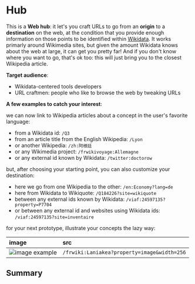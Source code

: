 # Hub

This is a **Web hub**: it let's you craft URLs to go from an **origin** to a **destination** on the web, at the condition that you provide enough information on those points to be identified within [Wikidata](https://wikidata.org). It works primarly around Wikimedia sites, but given the amount Wikidata knows about the web at large, it can get you pretty far! And if you don't know where you want to go, that's ok too: this will just bring you to the closest Wikipedia article.

**Target audience**:
- Wikidata-centered tools developers
- URL craftmen: people who like to browse the web by tweaking URLs

**A few examples to catch your interest**:

we can now link to Wikipedia articles about a concept in the user's favorite language:
- from a Wikidata id: `/Q3`
- from an article title from the English Wikipedia: `/Lyon`
- or another Wikipedia: `/zh:阿根廷`
- or any Wikimedia project: `/frwikivoyage:Allemagne`
- or any external id known by Wikidata: `/twitter:doctorow`

but, after choosing your starting point, you can also customize your destination:
- here we go from one Wikipedia to the other: `/en:Economy?lang=de`
- here from Wikidata to Wikiquote: `/Q184226?site=wikiquote`
- between any external ids known by Wikidata: `/viaf:24597135?property=P7704`
- or between any external id and websites using Wikidata ids: `/viaf:24597135?site=inventaire`

for your next prototype, illustrate your concepts the lazy way:

<!-- Using local images as Github messes with the raw URLs -->
|  image                                           | src                                         |
|:-------------------------------------------------|:--------------------------------------------|
| ![image example](assets/images/laniakea.jpg)     | `/frwiki:Laniakea?property=image&width=256` |

## Summary

<!-- START doctoc -->
<!-- END doctoc -->
